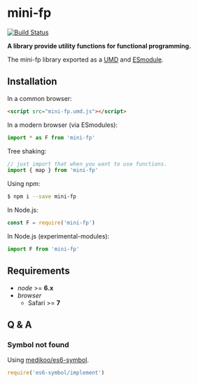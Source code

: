 # mini-fp

[![Build Status](https://travis-ci.org/MaxMEllon/mini-fp.svg?branch=master)](https://travis-ci.org/MaxMEllon/mini-fp)

**A library provide utility functions for functional programming.**

The mini-fp library exported as a [UMD](https://github.com/umdjs/umd) and [ESmodule](https://developer.mozilla.org/en-US/docs/Web/JavaScript/Reference/Statements/import).

Installation
---

In a common browser:

```html
<script src="mini-fp.umd.js"></script>
```

In a modern browser (via ESmodules):

```javascript
import * as F from 'mini-fp'
```

Tree shaking:
```javascript
// just import that when you want to use functions.
import { map } from 'mini-fp'
```

Using npm:

```bash
$ npm i --save mini-fp
```

In Node.js:

```javascript
const F = require('mini-fp')
```

In Node.js (experimental-modules):

```javascript
import F from 'mini-fp'
```

Requirements
---

- *node* >= **6.x**
- *browser*
  - Safari >= **7**

Q & A
---

### Symbol not found

Using [medikoo/es6-symbol](https://github.com/medikoo/es6-symbol).

```javascript
require('es6-symbol/implement')
```


